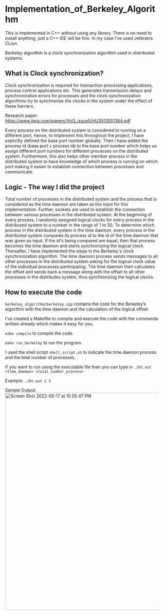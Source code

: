 # Implementation_of_Berkeley_Algorithm

This is implemented in C++ without using any library.
There is no need to install anything, just a C++ IDE will be fine. In my case I've used Jetbrains CLion.

Berkeley algorithm is a clock synchronization algorithm used in distributed systems. 

## What is Clock synchronization?
Clock synchronization is required for transaction processing applications, process control applications etc. This generates transmission delays and synchronization errors for processes and the clock synchronization algorithms try to synchronize the clocks in the system under the effect of these barriers.

Research paper: https://www.ijera.com/papers/Vol3_issue5/HU3513551364.pdf

Every process on the distributed system is considered to running on a different port, hence, to implement this throughout the project, I have explicitly defined the base port number globally. Then I have added the process id (base port + process id) to the base port number which helps us assign different port numbers for different processes on the distributed system. Furthermore, this also helps other member process in the distributed system to have knowledge of which process is running on which port making it easier to establish connection between processes and communicate.

## Logic - The way I did the project

Total number of processes in the distributed system and the process that is considered as the time daemon are taken as the input for this implementation. Further, sockets are used to establish the connection between various processes in the distributed system. At the beginning of every process, I randomly assigned logical clocks for every process in the distributed system to a number in the range of 1 to 50. To determine which process in the distributed system is the time daemon, every process in the distributed system compares its process id to the id of the time daemon that was given as input. If the id's being compared are equal, then that process becomes the time daemon and starts synchronizing the logical clock. Thereafter, I have implemented the steps in the Berkeley's clock synchronization algorithm. The time daemon process sends messages to all other processes in the distributed system asking for the logical clock value of the individual processes participating. The time daemon then calculates the offset and sends back a message along with the offset to all other processes in the distributes system, thus synchronizing the logical clocks.

## How to execute the code

`berkeley_algorithm/berkeley.cpp` contains the code for the Berkeley’s algorithm with the time daemon and the calculation of the logical offset.

I've created a Makefile to compile and execute the code with the commands written already which makes it easy for you.

`make compile` to compile the code.

`make run_berkeley` to run the program.

I used the shell script `shell_script.sh` to indicate the time daemon process and the total number of processes.

If you want to run using the executable file then you can type in
    ```
    ./bt.out <time_daemon> <total_number_process>
    ```
    
Example:
    ```
    ./bt.out 2 5
    ```

Sample Output:
    <img width="710" alt="Screen Shot 2022-05-17 at 10 05 47 PM" src="https://user-images.githubusercontent.com/90710360/168942915-16b1c558-1bff-4ce4-b978-59a86e80a85e.png">
